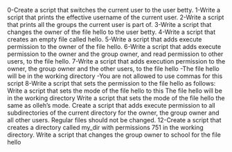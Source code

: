0-Create a script that switches the current user to the user betty.
1-Write a script that prints the effective username of the current user.
2-Write a script that prints all the groups the current user is part of.
3-Write a script that changes the owner of the file hello to the user betty.
4-Write a script that creates an empty file called hello.
5-Write a script that adds execute permission to the owner of the file hello.
6-Write a script that adds execute permission to the owner and the group owner, and read permission to other users, to the file hello.
7-Write a script that adds execution permission to the owner, the group owner and the other users, to the file hello
-The file hello will be in the working directory
-You are not allowed to use commas for this script
8-Write a script that sets the permission to the file hello as follows:
Write a script that sets the mode of the file hello to this  The file hello will be in the working directory
Write a script that sets the mode of the file hello the same as olleh’s mode.
Create a script that adds execute permission to all subdirectories of the current directory for the owner, the group owner and all other users. Regular files should not be changed.
12-Create a script that creates a directory called my_dir with permissions 751 in the working directory.
Write a script that changes the group owner to school for the file hello
